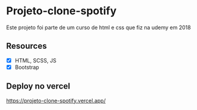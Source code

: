 # Projeto-clone-spotify
Este projeto foi parte de um curso de html e css que fiz na udemy em 2018

## Resources
- [x] HTML, SCSS, JS
- [x] Bootstrap
## Deploy no vercel
https://projeto-clone-spotify.vercel.app/


